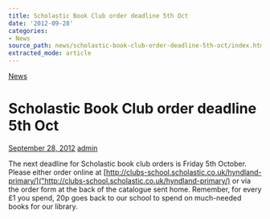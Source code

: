 ```yaml
---
title: Scholastic Book Club order deadline 5th Oct
date: '2012-09-28'
categories:
- News
source_path: news/scholastic-book-club-order-deadline-5th-oct/index.html
extracted_mode: article
---
```

[News](/news/)

# Scholastic Book Club order deadline 5th Oct

[September 28, 2012](/news/scholastic-book-club-order-deadline-5th-oct/) [admin](author/admin/)

The next deadline for Scholastic book club orders is Friday 5th October. Please either order online at [http://clubs-school.scholastic.co.uk/hyndland-primary/]("http://clubs-school.scholastic.co.uk/hyndland-primary/) or via the order form at the back of the catalogue sent home. Remember, for every £1 you spend, 20p goes back to our school to spend on much-needed books for our library.
